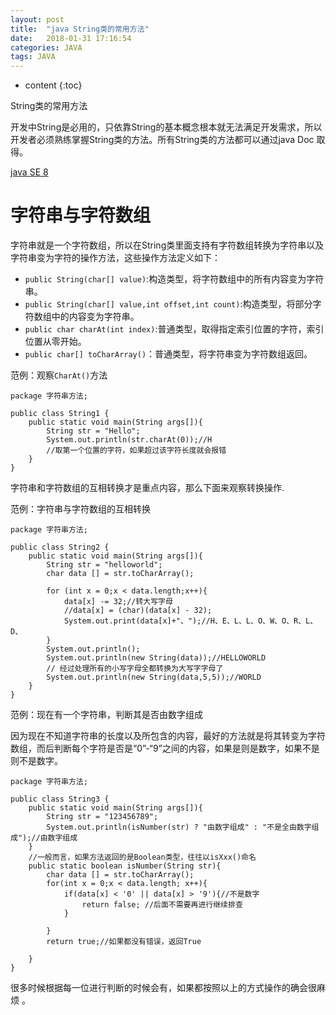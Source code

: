 ```yaml
---
layout: post
title:  "java String类的常用方法"
date:   2018-01-31 17:16:54
categories: JAVA
tags: JAVA
---
```


* content
{:toc}

String类的常用方法




开发中String是必用的，只依靠String的基本概念根本就无法满足开发需求，所以开发者必须熟练掌握String类的方法。所有String类的方法都可以通过java Doc 取得。

[java SE 8](https://docs.oracle.com/javase/8/docs/api/)

# 字符串与字符数组

字符串就是一个字符数组，所以在String类里面支持有字符数组转换为字符串以及字符串变为字符的操作方法，这些操作方法定义如下：

- `public String(char[] value)`:构造类型，将字符数组中的所有内容变为字符串。
- `public String(char[] value,int offset,int count)`:构造类型，将部分字符数组中的内容变为字符串。
- `public char charAt(int index)`:普通类型，取得指定索引位置的字符，索引位置从零开始。
- `public char[] toCharArray()`：普通类型，将字符串变为字符数组返回。

范例：观察`CharAt()`方法

```
package 字符串方法;

public class String1 {
    public static void main(String args[]){
        String str = "Hello";
        System.out.println(str.charAt(0));//H
        //取第一个位置的字符，如果超过该字符长度就会报错
    }
}
```

字符串和字符数组的互相转换才是重点内容，那么下面来观察转换操作.

范例：字符串与字符数组的互相转换

```
package 字符串方法;

public class String2 {
    public static void main(String args[]){
        String str = "helloworld";
        char data [] = str.toCharArray();

        for (int x = 0;x < data.length;x++){
            data[x] -= 32;//转大写字母
            //data[x] = (char)(data[x] - 32);
            System.out.print(data[x]+"、");//H、E、L、L、O、W、O、R、L、D、
        }
        System.out.println();
        System.out.println(new String(data));//HELLOWORLD
        // 经过处理所有的小写字母全都转换为大写字字母了
        System.out.println(new String(data,5,5));//WORLD
    }
}
```

范例：现在有一个字符串，判断其是否由数字组成

因为现在不知道字符串的长度以及所包含的内容，最好的方法就是将其转变为字符数组，而后判断每个字符是否是“0”-“9”之间的内容，如果是则是数字，如果不是则不是数字。

```
package 字符串方法;

public class String3 {
    public static void main(String args[]){
        String str = "123456789";
        System.out.println(isNumber(str) ? "由数字组成" : "不是全由数字组成");//由数字组成
    }
    //一般而言，如果方法返回的是Boolean类型，往往以isXxx()命名
    public static boolean isNumber(String str){
        char data [] = str.toCharArray();
        for(int x = 0;x < data.length; x++){
            if(data[x] < '0' || data[x] > '9'){//不是数字
                return false; //后面不需要再进行继续排查
            }

        }
        return true;//如果都没有错误，返回True

    }
}
```

很多时候根据每一位进行判断的时候会有，如果都按照以上的方式操作的确会很麻烦 。

